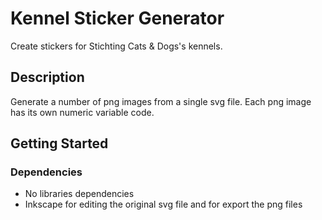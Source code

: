 # Kennel Sticker Generator

Create stickers for Stichting Cats & Dogs's kennels.

## Description

Generate a number of png images from a single svg file.  Each png image has its own numeric variable code.

## Getting Started

### Dependencies

* No libraries dependencies
* Inkscape for editing the original svg file and for export the png files
